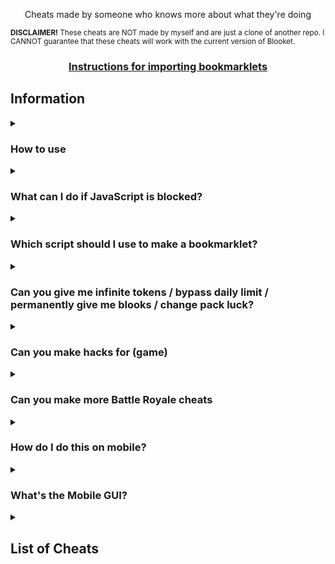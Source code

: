 <p align="center">Cheats made by someone who knows more about what they're doing</p>
<small align="senter"><b>DISCLAIMER!</b> These cheats are NOT made by myself and are just a clone of another repo. I CANNOT guarantee that these cheats will work with the current version of Blooket.</small>
<h3 align="center"><a href="tutorial/readme.md">Instructions for importing bookmarklets</a></h2>

## Information

<details><summary><h3>How to use</h3></summary>

There are 3 good methods to using these scripts:
1. Importing one of the Bookmarklets.html files using [Brain Cells](https://www.wikihow.com/Get-Brain-Cells-Back)
2. Going to the [HTML File](cheats/Bookmarklet.html), choosing a gamemode, then dragging a cheat to your bookmarks bar or clicking one to copy the script
3. Copying a script and running it in the inspect element console
</details>

<details><summary><h3>What can I do if JavaScript is blocked?</h3></summary>

We don't actually know what to do about this or how to fix it, sorry.
</details>

<details><summary><h3>Which script should I use to make a bookmarklet?</h3></summary>

You should use the scripts ending in ".min.js", as using the others will have errors due to formatting.
</details>

<details><summary><h3>Can you give me infinite tokens / bypass daily limit / permanently give me blooks / change pack luck?</h3></summary>

No, these are things we would've already done if they were possible, they're managed on the backend of Blooket so we can't modify them
</details>

<details><summary><h3>Can you make hacks for (game)</h3></summary>

No
</details>

<details><summary><h3>Can you make more Battle Royale cheats</h3></summary>

Battle Royale is a gamemode that works almost entirely on the host's end. The only thing we have control over is answering questions.
</details>


<details><summary><h3>How do I do this on mobile?</h3></summary>

These scripts aren't made for mobile, so we don't really know how to get them to work on it.
</details>

<details><summary><h3>What's the Mobile GUI?</h3></summary>

The mobile GUI is the first GUI Minesraft2 ever made. Some people said it worked on mobile and it's a lot neater for mobile use apparently so we just called it that.
</details>


<details><summary><h2>List of Cheats</h2></summary>

* [React GUI](cheats/reactGui.js)
* [GUI](cheats/gui.js)
* [Mobile GUI](cheats/mobileGui.js)
### [Monster Brawl](cheats/brawl)
* [Double Enemy XP](cheats/brawl/doubleEnemyXp.js)
* [Half Enemy Speed](cheats/brawl/halfEnemySpeed.js)
* [Instant Kill](cheats/brawl/instantKill.js)
* [Invincibility](cheats/brawl/invincibility.js)
* [Kill Enemies](cheats/brawl/killEnemies.js)
* [Magnet](cheats/brawl/magnet.js)
* [Max Current Abilities](cheats/brawl/maxCurrentAbilities.js)
* [Next Level](cheats/brawl/nextLevel.js)
* [Remove Obstacles](cheats/brawl/removeObstacles.js)
* [Reset Health](cheats/brawl/resetHealth.js)
### [Cafe](cheats/cafe)
* [Max Items](cheats/cafe/maxItems.js)
* [Remove Customers](cheats/cafe/removeCustomers.js)
* [Reset Abilities](cheats/cafe/resetAbilities.js)
* [Set Cash](cheats/cafe/setCash.js)
* [Stock Food](cheats/cafe/stockFood.js)
### [Crypto Hack](cheats/crypto)
* [Always Triple](cheats/crypto/alwaysTriple.js)
* [Auto Guess](cheats/crypto/autoGuess.js)
* [Choice ESP](cheats/crypto/choiceESP.js)
* [Password ESP](cheats/crypto/passwordESP.js)
* [Remove Hack](cheats/crypto/removeHack.js)
* [Set Crypto](cheats/crypto/setCrypto.js)
* [Set Password](cheats/crypto/setPassword.js)
* [Steal Players Crypto](cheats/crypto/stealPlayersCrypto.js)
### [Deceptive Dinos](cheats/dinos)
* [Auto Choose](cheats/dinos/autoChoose.js)
* [Rock ESP](cheats/dinos/rockESP.js)
* [Set Fossils](cheats/dinos/setFossils.js)
* [Set Multiplier](cheats/dinos/setMultiplier.js)
* [Stop Cheating](cheats/dinos/stopCheating.js)
### [Tower of Doom](cheats/doom)
* [Fill Deck](cheats/doom/fillDeck.js)
* [Max Cards](cheats/doom/maxCards.js)
* [Max Health](cheats/doom/maxHealth.js)
* [Max Stats](cheats/doom/maxStats.js)
* [Min Enemy](cheats/doom/minEnemy.js)
* [Set Coins](cheats/doom/setCoins.js)
### [Factory](cheats/factory)
* [Choose Blook](cheats/factory/chooseBlook.js)
* [Free Upgrades](cheats/factory/freeUpgrades.js)
* [Max Blooks](cheats/factory/maxBlooks.js)
* [Remove Glitches](cheats/factory/removeGlitches.js)
* [Send Glitch](cheats/factory/sendGlitch.js)
* [Set All Mega Bot](cheats/factory/setAllMegaBot.js)
* [Set Cash](cheats/factory/setCash.js)
### [Fishing Frenzy](cheats/fishing)
* [Frenzy](cheats/fishing/frenzy.js)
* [Remove Distraction](cheats/fishing/removeDistraction.js)
* [Send Distraction](cheats/fishing/sendDistraction.js)
* [Set Lure](cheats/fishing/setLure.js)
* [Set Weight](cheats/fishing/setWeight.js)
### [Flappy Blook](cheats/flappy)
* [Set Score](cheats/flappy/setScore.js)
* [Toggle Ghost](cheats/flappy/toggleGhost.js)
### [Global](cheats/global)
* [Anti Flood Game](cheats/global/antiFloodGame.js)
* [Auto Answer](cheats/global/autoAnswer.js)
* [Auto Sell Dupes On Open](cheats/global/autoSellDupesOnOpen.js)
* [Change Blook Ingame](cheats/global/changeBlookIngame.js)
* [Every Answer Correct](cheats/global/everyAnswerCorrect.js)
* [Flood Game](cheats/global/floodGame.js)
* [Get Daily Rewards](cheats/global/getDailyRewards.js)
* [Highlight Answers](cheats/global/highlightAnswers.js)
* [Prevent Suspension](cheats/global/preventSuspension.js)
* [Remove Random Name](cheats/global/removeRandomName.js)
* [Sell Cheap Duplicates](cheats/global/sellCheapDuplicates.js)
* [Sell Duplicate Blooks](cheats/global/sellDuplicateBlooks.js)
* [Simulate Pack](cheats/global/simulatePack.js.js)
* [Simulate Unlock](cheats/global/simulateUnlock.js)
* [Spam Buy Blooks](cheats/global/spamBuyBlooks.js)
* [Unlock Plus Gamemodes](cheats/global/unlockPlusGamemodes.js)
* [Use Any Blook](cheats/global/useAnyBlook.js)
#### [Intervals](cheats/global/intervals)
* [Auto Answer](cheats/global/intervals/autoAnswer.js)
* [Highlight Answers](cheats/global/intervals/highlightAnswers.js)
### [Gold Quest](cheats/gold)
* [Always Triple](cheats/gold/alwaysTriple.js)
* [Auto Choose](cheats/gold/autoChoose.js)
* [Chest ESP](cheats/gold/chestESP.js)
* [Reset All Gold](cheats/gold/resetAllGold.js)
* [Reset Players Gold](cheats/gold/resetPlayersGold.js)
* [Set Gold](cheats/gold/setGold.js)
* [Swap Gold](cheats/gold/swapGold.js)
### [Crazy Kingdom](cheats/kingdom)
* [Choice ESP](cheats/kingdom/choiceESP.js)
* [Choice ESP Loop](cheats/kingdom/choiceESPLoop.js)
* [Disable Toucan](cheats/kingdom/disableToucan.js)
* [Max Stats](cheats/kingdom/maxStats.js)
* [Set Guests](cheats/kingdom/setGuests.js)
* [Skip Guest](cheats/kingdom/skipGuest.js)
### [Racing](cheats/racing)
* [Instant Win](cheats/racing/instantWin.js)
### [Battle Royale](cheats/royale)
* [Auto Answer](cheats/royale/autoAnswer.js)
#### [Intervals](cheats/royale/intervals)
* [Auto Answer](cheats/royale/intervals/autoAnswer.js)
### [Blook Rush](cheats/rush)
* [Set Blooks](cheats/rush/setBlooks.js)
* [Set Defense](cheats/rush/setDefense.js)
### [Tower Defense](cheats/tower-defense)
* [Earthquake](cheats/tower-defense/earthquake.js)
* [Max Towers](cheats/tower-defense/maxTowers.js)
* [Remove Ducks](cheats/tower-defense/removeDucks.js)
* [Remove Enemies](cheats/tower-defense/removeEnemies.js)
* [Remove Obsticles](cheats/tower-defense/removeObsticles.js)
* [Set Damage](cheats/tower-defense/setDmg.js)
* [Set Round](cheats/tower-defense/setRound.js)
* [Set Tokens](cheats/tower-defense/setTokens.js)
### [Tower Defense 2](cheats/tower-defense-2)
* [Max Towers](cheats/tower-defense-2/maxTowers.js)
* [Remove Enemies](cheats/tower-defense-2/removeEnemies.js)
* [Set Coins](cheats/tower-defense-2/setCoins.js)
* [Set Health](cheats/tower-defense-2/setHealth.js)
* [Set Round](cheats/tower-defense-2/setRound.js)
### [Pirate's Voyage](cheats/voyage/)

* [Max Levels](cheats/voyage/maxLevels.js)
* [Set Doubloons](cheats/voyage/setDoubloons.js)
* [Start Heist](cheats/voyage/startHeist.js)
* [Swap Doubloons](cheats/voyage/swapDoubloons.js)
* [Take Doubloons](cheats/voyage/takeDoubloons.js)
### [Santa's Workshop](cheats/workshop)
* [Remove Distractions](cheats/workshop/removeDistractions.js)
* [Send Distraction](cheats/workshop/sendDistraction.js)
* [Set Toys](cheats/workshop/setToys.js)
* [Set Toys Per Question](cheats/workshop/setToysPerQ.js)
* [Swap Toys](cheats/workshop/swapToys.js)
</details>
